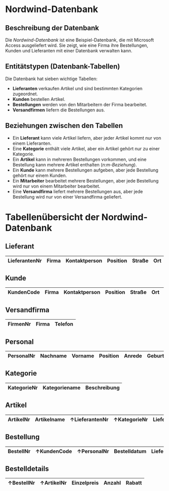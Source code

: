 # Nordwind-Datenbank

## Beschreibung der Datenbank
Die *Nordwind-Datenbank* ist eine Beispiel-Datenbank, die mit Microsoft Access ausgeliefert wird. Sie zeigt, wie eine Firma ihre Bestellungen, Kunden und Lieferanten mit einer Datenbank verwalten kann.

## Entitätstypen (Datenbank-Tabellen)
Die Datenbank hat sieben wichtige Tabellen:

- **Lieferanten** verkaufen Artikel und sind bestimmten Kategorien zugeordnet.
- **Kunden** bestellen Artikel.
- **Bestellungen** werden von den Mitarbeitern der Firma bearbeitet.
- **Versandfirmen** liefern die Bestellungen aus.

## Beziehungen zwischen den Tabellen
- Ein **Lieferant** kann viele Artikel liefern, aber jeder Artikel kommt nur von einem Lieferanten.
- Eine **Kategorie** enthält viele Artikel, aber ein Artikel gehört nur zu einer Kategorie.
- Ein **Artikel** kann in mehreren Bestellungen vorkommen, und eine Bestellung kann mehrere Artikel enthalten (*n:m-Beziehung*).
- Ein **Kunde** kann mehrere Bestellungen aufgeben, aber jede Bestellung gehört nur einem Kunden.
- Ein **Mitarbeiter** bearbeitet mehrere Bestellungen, aber jede Bestellung wird nur von einem Mitarbeiter bearbeitet.
- Eine **Versandfirma** liefert mehrere Bestellungen aus, aber jede Bestellung wird nur von einer Versandfirma geliefert.

# Tabellenübersicht der Nordwind-Datenbank

## **Lieferant**  
| LieferantenNr | Firma | Kontaktperson | Position | Straße | Ort | Region | PLZ | Land | Telefon | Telefax | Homepage |
|--------------|-------|--------------|----------|--------|-----|--------|-----|------|---------|---------|----------|

## **Kunde**  
| KundenCode | Firma | Kontaktperson | Position | Straße | Ort | Region | PLZ | Land | Telefon | Telefax |
|------------|-------|--------------|----------|--------|-----|--------|-----|------|---------|---------|

## **Versandfirma**  
| FirmenNr | Firma | Telefon |
|----------|-------|---------|

## **Personal**  
| PersonalNr | Nachname | Vorname | Position | Anrede | Geburtsdatum | Einstellung | Straße | Ort | Region | PLZ | Land | TelefonPrivat | DurchwahlBüro | Bemerkungen | Vorgesetzter |
|------------|---------|--------|----------|-------|-------------|-------------|--------|-----|--------|-----|------|--------------|-------------|------------|-------------|

## **Kategorie**  
| KategorieNr | Kategoriename | Beschreibung |
|------------|--------------|--------------|

## **Artikel**  
| ArtikelNr | Artikelname | ↑LieferantenNr | ↑KategorieNr | Liefereinheit | Einzelpreis | Lagerbestand | BestellteEinheiten | Mindestbestand | Auslaufartikel |
|-----------|------------|---------------|--------------|--------------|------------|-------------|----------------|--------------|--------------|

## **Bestellung**  
| BestellNr | ↑KundenCode | ↑PersonalNr | Bestelldatum | Lieferdatum | Versanddatum | ↑FirmenNr | Frachtkosten | Empfänger | Straße | Ort | Region | PLZ | Bestimmungsland |
|----------|------------|------------|------------|------------|------------|----------|------------|----------|--------|-----|--------|-----|----------------|

## **Bestelldetails**  
| ↑BestellNr | ↑ArtikelNr | Einzelpreis | Anzahl | Rabatt |
|-----------|-----------|------------|--------|--------|
